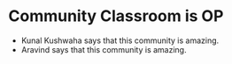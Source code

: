 # Community Classroom is OP

- Kunal Kushwaha says that this community is amazing.
- Aravind says that this community is amazing.
